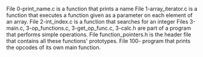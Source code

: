 File 0-print_name.c is a function that prints a name
File 1-array_iterator.c is a function that executes a function given as a parameter on each element of an array.
File 2-int_index.c is a function that searches for an integer
Files 3-main.c, 3-op_functions.c, 3-get_op_func.c, 3-calc.h are part of a program that performs simple operations.
File function_pointers.h is the header file that contains all these functions' prototypes.
File 100- program that prints the opcodes of its own main function.